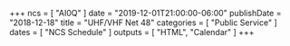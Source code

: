 +++
ncs = [ "AI0Q" ]
date = "2019-12-01T21:00:00-06:00"
publishDate = "2018-12-18"
title = "UHF/VHF Net 48"
categories = [ "Public Service" ]
dates = [ "NCS Schedule" ]
outputs = [ "HTML", "Calendar" ]
+++
